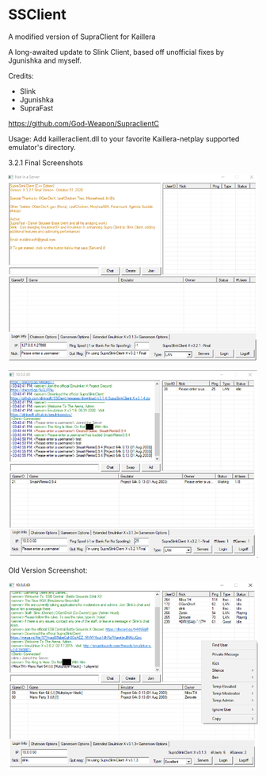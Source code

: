 # SSClient
A modified version of SupraClient for Kaillera

A long-awaited update to Slink Client, based off unofficial fixes by Jgunishka and myself.

Credits:
- Slink
- Jgunishka
- SupraFast

https://github.com/God-Weapon/SupraclientC

Usage: Add kailleraclient.dll to your favorite Kaillera-netplay supported emulator's directory.


3.2.1 Final Screenshots

![](./fi.png)

![](./fin.png)

Old Version Screenshot:

![](./client.png)
